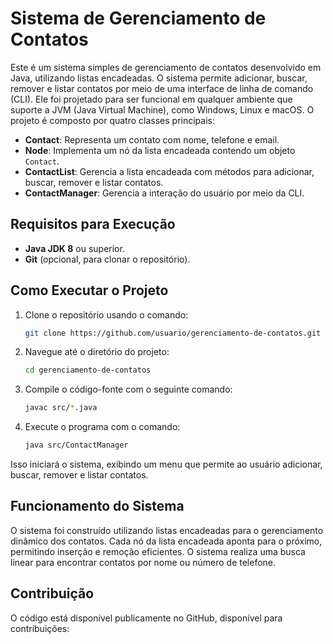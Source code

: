 # Sistema de Gerenciamento de Contatos

Este é um sistema simples de gerenciamento de contatos desenvolvido em Java, utilizando listas encadeadas. O sistema permite adicionar, buscar, remover e listar contatos por meio de uma interface de linha de comando (CLI). Ele foi projetado para ser funcional em qualquer ambiente que suporte a JVM (Java Virtual Machine), como Windows, Linux e macOS. O projeto é composto por quatro classes principais:

- **Contact**: Representa um contato com nome, telefone e email.
- **Node**: Implementa um nó da lista encadeada contendo um objeto `Contact`.
- **ContactList**: Gerencia a lista encadeada com métodos para adicionar, buscar, remover e listar contatos.
- **ContactManager**: Gerencia a interação do usuário por meio da CLI.

## Requisitos para Execução

- **Java JDK 8** ou superior.
- **Git** (opcional, para clonar o repositório).

## Como Executar o Projeto

1. Clone o repositório usando o comando:

    ```bash
    git clone https://github.com/usuario/gerenciamento-de-contatos.git
    ```

2. Navegue até o diretório do projeto:

    ```bash
    cd gerenciamento-de-contatos
    ```

3. Compile o código-fonte com o seguinte comando:

    ```bash
    javac src/*.java
    ```

4. Execute o programa com o comando:

    ```bash
    java src/ContactManager
    ```

Isso iniciará o sistema, exibindo um menu que permite ao usuário adicionar, buscar, remover e listar contatos.

## Funcionamento do Sistema

O sistema foi construído utilizando listas encadeadas para o gerenciamento dinâmico dos contatos. Cada nó da lista encadeada aponta para o próximo, permitindo inserção e remoção eficientes. O sistema realiza uma busca linear para encontrar contatos por nome ou número de telefone.


## Contribuição

O código está disponível publicamente no GitHub, disponível para contribuições:

